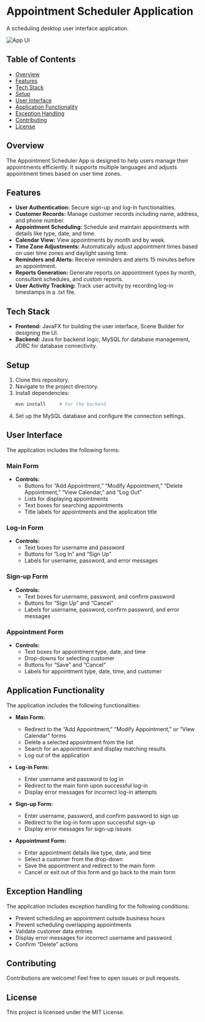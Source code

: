 # Appointment Scheduler Application

A scheduling desktop user interface application.

![App UI](https://imgur.com/Vk2BX0v.jpg)

## Table of Contents

- [Overview](#overview)
- [Features](#features)
- [Tech Stack](#tech-stack)
- [Setup](#setup)
- [User Interface](#user-interface)
- [Application Functionality](#application-functionality)
- [Exception Handling](#exception-handling)
- [Contributing](#contributing)
- [License](#license)

## Overview

The Appointment Scheduler App is designed to help users manage their appointments efficiently. It supports multiple languages and adjusts appointment times based on user time zones.

## Features

- **User Authentication:** Secure sign-up and log-in functionalities.
- **Customer Records:** Manage customer records including name, address, and phone number.
- **Appointment Scheduling:** Schedule and maintain appointments with details like type, date, and time.
- **Calendar View:** View appointments by month and by week.
- **Time Zone Adjustments:** Automatically adjust appointment times based on user time zones and daylight saving time.
- **Reminders and Alerts:** Receive reminders and alerts 15 minutes before an appointment.
- **Reports Generation:** Generate reports on appointment types by month, consultant schedules, and custom reports.
- **User Activity Tracking:** Track user activity by recording log-in timestamps in a .txt file.

## Tech Stack

- **Frontend:** JavaFX for building the user interface, Scene Builder for designing the UI.
- **Backend:** Java for backend logic, MySQL for database management, JDBC for database connectivity.

## Setup

1. Clone this repository.
2. Navigate to the project directory.
3. Install dependencies:
   ```bash
   mvn install     # For the backend
   ```
4. Set up the MySQL database and configure the connection settings.

## User Interface

The application includes the following forms:

### Main Form

- **Controls:**
  - Buttons for “Add Appointment,” “Modify Appointment,” “Delete Appointment,” “View Calendar,” and “Log Out”
  - Lists for displaying appointments
  - Text boxes for searching appointments
  - Title labels for appointments and the application title

### Log-in Form

- **Controls:**
  - Text boxes for username and password
  - Buttons for “Log In” and “Sign Up”
  - Labels for username, password, and error messages

### Sign-up Form

- **Controls:**
  - Text boxes for username, password, and confirm password
  - Buttons for “Sign Up” and “Cancel”
  - Labels for username, password, confirm password, and error messages

### Appointment Form

- **Controls:**
  - Text boxes for appointment type, date, and time
  - Drop-downs for selecting customer
  - Buttons for “Save” and “Cancel”
  - Labels for appointment type, date, time, and customer

## Application Functionality

The application includes the following functionalities:

- **Main Form:**
  - Redirect to the “Add Appointment,” “Modify Appointment,” or “View Calendar” forms
  - Delete a selected appointment from the list
  - Search for an appointment and display matching results
  - Log out of the application

- **Log-in Form:**
  - Enter username and password to log in
  - Redirect to the main form upon successful log-in
  - Display error messages for incorrect log-in attempts

- **Sign-up Form:**
  - Enter username, password, and confirm password to sign up
  - Redirect to the log-in form upon successful sign-up
  - Display error messages for sign-up issues

- **Appointment Form:**
  - Enter appointment details like type, date, and time
  - Select a customer from the drop-down
  - Save the appointment and redirect to the main form
  - Cancel or exit out of this form and go back to the main form

## Exception Handling

The application includes exception handling for the following conditions:

- Prevent scheduling an appointment outside business hours
- Prevent scheduling overlapping appointments
- Validate customer data entries
- Display error messages for incorrect username and password
- Confirm “Delete” actions

## Contributing

Contributions are welcome! Feel free to open issues or pull requests.

## License

This project is licensed under the MIT License.
